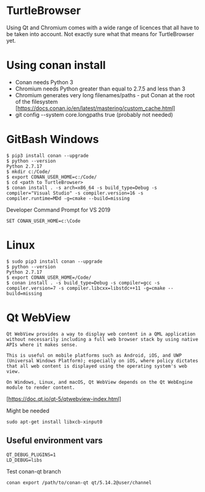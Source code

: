 # TurtleBrowser

Using Qt and Chromium comes with a wide range of licences that all have to be taken into account. Not exactly sure what that means for TurtleBrowser yet.

# Using conan install

* Conan needs Python 3
* Chromium needs Python greater than equal to 2.7.5 and less than 3
* Chromium generates very long filenames/paths - put Conan at the root of the filesystem
    [https://docs.conan.io/en/latest/mastering/custom_cache.html]
* git config --system core.longpaths true (probably not needed)

# GitBash Windows
~~~~
$ pip3 install conan --upgrade
$ python --version
Python 2.7.17
$ mkdir c:/Code/
$ export CONAN_USER_HOME=c:/Code/
$ cd <path to TurtleBrowser>
$ conan install . -s arch=x86_64 -s build_type=Debug -s compiler="Visual Studio" -s compiler.version=16 -s compiler.runtime=MDd -g=cmake --build=missing
~~~~

Developer Command Prompt for VS 2019
~~~~
SET CONAN_USER_HOME=c:\Code
~~~~

# Linux
~~~~
$ sudo pip3 install conan --upgrade
$ python --version
Python 2.7.17
$ export CONAN_USER_HOME=/Code/
$ conan install . -s build_type=Debug -s compiler=gcc -s compiler.version=7 -s compiler.libcxx=libstdc++11 -g=cmake --build=missing
~~~~

# Qt WebView
~~~~
Qt WebView provides a way to display web content in a QML application without necessarily including a full web browser stack by using native APIs where it makes sense.

This is useful on mobile platforms such as Android, iOS, and UWP (Universal Windows Platform); especially on iOS, where policy dictates that all web content is displayed using the operating system's web view.

On Windows, Linux, and macOS, Qt WebView depends on the Qt WebEngine module to render content.
~~~~
[https://doc.qt.io/qt-5/qtwebview-index.html]

Might be needed
~~~~
sudo apt-get install libxcb-xinput0
~~~~

## Useful environment vars
~~~~
QT_DEBUG_PLUGINS=1
LD_DEBUG=libs
~~~~

Test conan-qt branch
~~~~
conan export /path/to/conan-qt qt/5.14.2@user/channel
~~~~
